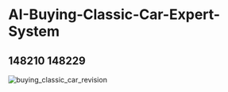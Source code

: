 # AI-Buying-Classic-Car-Expert-System

## 148210 148229
![buying_classic_car_revision](https://user-images.githubusercontent.com/116706585/209825005-90eebaad-76af-40a3-856d-478d89b31cc8.jpg)
